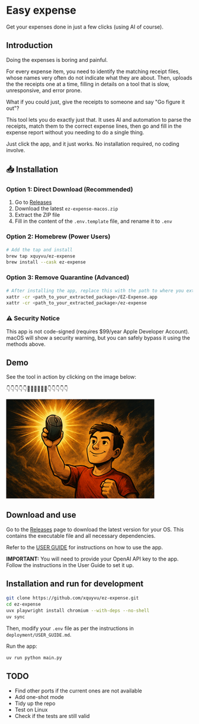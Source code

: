 # Easy expense

Get your expenses done in just a few clicks (using AI of course).

## Introduction

Doing the expenses is boring and painful.

For every expense item, you need to identify the matching receipt files, whose names
very often do not indicate what they are about. Then, uploads the the receipts one at a
time, filling in details on a tool that is slow, unresponsive, and error prone.

What if you could just, give the receipts to someone and say "Go figure it out"?

This tool lets you do exactly just that. It uses AI and automation to parse the
receipts, match them to the correct expense lines, then go and fill in the expense
report without you needing to do a single thing.

Just click the app, and it just works. No installation required, no coding involve.

## 📥 Installation

### Option 1: Direct Download (Recommended)

1. Go to [Releases](https://github.com/xquyvu/ez-expense/releases)
2. Download the latest `ez-expense-macos.zip`
3. Extract the ZIP file
4. Fill in the content of the `.env.template` file, and rename it to `.env`

### Option 2: Homebrew (Power Users)

```bash
# Add the tap and install
brew tap xquyvu/ez-expense
brew install --cask ez-expense
```

### Option 3: Remove Quarantine (Advanced)

```bash
# After installing the app, replace this with the path to where you extracted the zip file
xattr -cr <path_to_your_extracted_package>/EZ-Expense.app
xattr -cr <path_to_your_extracted_package>/ez-expense
```

### ⚠️ Security Notice

This app is not code-signed (requires $99/year Apple Developer Account).
macOS will show a security warning, but you can safely bypass it using the methods above.

## Demo

See the tool in action by clicking on the image below:

👇👇👇👇👇🎥🎥🎥🎥🎥🎥👇👇👇👇👇

<a href="https://microsofteur-my.sharepoint.com/:v:/g/personal/vuquy_microsoft_com/EfkkIOuyr6xJi215xCZbS50BkEFFnWr2-sugqljIYg7-Ow?e=G6FzfQ">
  <img src="assets/video_thumbnail.png" alt="Product Demo Video" width="400">
</a>

## Download and use

Go to the [Releases](https://github.com/xquyvu/ez-expense/releases) page to download the latest version for your OS. This contains the executable file and all necessary dependencies.

Refer to the [USER GUIDE](deployment/USER_GUIDE.md) for instructions on how to use the app.

**IMPORTANT:** You will need to provide your OpenAI API key to the app. Follow the instructions in the User Guide to set it up.

## Installation and run for development

```bash
git clone https://github.com/xquyvu/ez-expense.git
cd ez-expense
uvx playwright install chromium --with-deps --no-shell
uv sync
```

Then, modify your `.env` file as per the instructions in `deployment/USER_GUIDE.md`.

Run the app:

```bash
uv run python main.py
```

## TODO

- Find other ports if the current ones are not available
- Add one-shot mode
- Tidy up the repo
- Test on Linux
- Check if the tests are still valid
